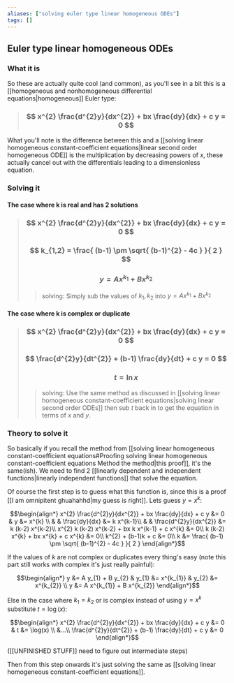 ```yaml
---
aliases: ["solving euler type linear homogeneous ODEs"]
tags: []
---
```


## Euler type linear homogeneous ODEs

### What it is

So these are actually quite cool (and common), as you'll see in a bit this is a [[homogeneous and nonhomogeneous differential equations|homogeneous]] Euler type:

> ### $$ x^{2} \frac{d^{2}y}{dx^{2}} + bx \frac{dy}{dx} + c y = 0 $$ 

What you'll note is the difference between this and a [[solving linear homogeneous constant-coefficient equations|linear second order homogeneous ODE]] is the multiplication by decreasing powers of $x$, these actually cancel out with the differentials leading to a dimensionless equation.

### Solving it

#### The case where k is real and has 2 solutions

> ### $$ x^{2} \frac{d^{2}y}{dx^{2}} + bx \frac{dy}{dx} + c y = 0 $$ 
> ### $$ k_{1,2} = \frac{ (b-1) \pm \sqrt{ (b-1)^{2} - 4c } }{ 2 } $$ 
> ### $$ y = A x^{k_{1}} + B x^{k_{2}} $$ 
>> solving:
>> Simply sub the values of $k_{1},k_{2}$ into $y = A x^{k_{1}} + B x^{k_{2}}$

#### The case where k is complex or duplicate

> ### $$ x^{2} \frac{d^{2}y}{dx^{2}} + bx \frac{dy}{dx} + c y = 0 $$ 
> ### $$  \frac{d^{2}y}{dt^{2}} + (b-1) \frac{dy}{dt} + c y = 0 $$ 
> ### $$ t=\ln x $$ 
>> solving:
>> Use the same method as discussed in [[solving linear homogeneous constant-coefficient equations|solving linear second order ODEs]] then sub $t$ back in to get the equation in terms of $x$ and $y$.

### Theory to solve it

So basically if you recall the method from [[solving linear homogeneous constant-coefficient equations#Proofing solving linear homogeneous constant-coefficient equations Method the method|this proof]], it's the same(ish). We need to find 2 [[linearly dependent and independent functions|linearly independent functions]] that solve the equation.

Of course the first step is to guess what this function is, since this is a proof [[I am omnipitent ghuahahhd|my guess is right]]. Lets guess $y = x^{k}$:

$$\begin{align*}
x^{2} \frac{d^{2}y}{dx^{2}} + bx \frac{dy}{dx} + c y &= 0 & y &= x^{k} \\
& & \frac{dy}{dx} &= k x^{k-1}\\
& & \frac{d^{2}y}{dx^{2}} &= k (k-2) x^{k-2}\\
x^{2} k (k-2) x^{k-2} + bx k x^{k-1} + c x^{k} &= 0\\
k (k-2) x^{k} + bx x^{k} + c x^{k} &= 0\\
k^{2} + (b-1)k + c &= 0\\
k &= \frac{ (b-1) \pm \sqrt{ (b-1)^{2} - 4c } }{ 2 }
\end{align*}$$

If the values of $k$ are not complex or duplicates every thing's easy (note this part still works with complex it's just really painful): 

$$\begin{align*}
y &= A y_{1} + B y_{2} & y_{1} &= x^{k_{1}} & y_{2} &= x^{k_{2}} \\
y &= A x^{k_{1}} + B x^{k_{2}}
\end{align*}$$

Else in the case where $k_{1} = k_{2}$ or is complex instead of using $y=x^{k}$ substitute $t=\log(x)$:

$$\begin{align*}
x^{2} \frac{d^{2}y}{dx^{2}} + bx \frac{dy}{dx} + c y &= 0 & t &= \log(x) \\
&...\\
 \frac{d^{2}y}{dt^{2}} + (b-1) \frac{dy}{dt} + c y &= 0 
\end{align*}$$

([[UNFINISHED STUFF]] need to figure out intermediate steps)

Then from this step onwards it's just solving the same as [[solving linear homogeneous constant-coefficient equations]].


